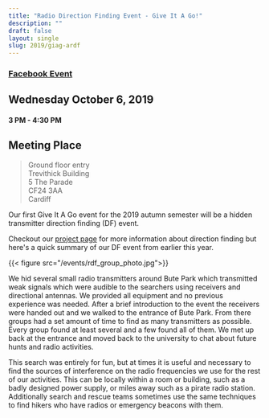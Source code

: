 ```yaml
---
title: "Radio Direction Finding Event - Give It A Go!"
description: ""
draft: false
layout: single
slug: 2019/giag-ardf
---
```


### [Facebook Event](https://www.facebook.com/events/2247687102154006/)

## Wednesday October 6, 2019
#### 3 PM - 4:30 PM


## Meeting Place

> Ground floor entry  
> Trevithick Building  
> 5 The Parade  
> CF24 3AA  
> Cardiff

Our first Give It A Go event for the 2019 autumn semester will be a hidden transmitter direction finding (DF) event.

Checkout our [project page](/projects/rdf) for more information about direction finding but here's a quick summary of our DF event from earlier this year.

{{< figure src="/events/rdf_group_photo.jpg">}}

We hid several small radio transmitters around Bute Park which transmitted weak signals which were audible to the searchers using receivers and directional antennas. We provided all equipment and no previous experience was needed. After a brief introduction to the event the receivers were handed out and we walked to the entrance of Bute Park. From there groups had a set amount of time to find as many transmitters as possible. Every group found at least several and a few found all of them. We met up back at the entrance and moved back to the university to chat about future hunts and radio activities. 

This search was entirely for fun, but at times it is useful and necessary to find the sources of interference on the radio frequencies we use for the rest of our activities. This can be locally within a room or building, such as a badly designed power supply, or miles away such as a pirate radio station. Additionally search and rescue teams sometimes use the same techniques to find hikers who have radios or emergency beacons with them.



